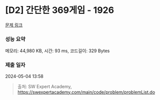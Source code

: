 # [D2] 간단한 369게임 - 1926 

[문제 링크](https://swexpertacademy.com/main/code/problem/problemDetail.do?contestProbId=AV5PTeo6AHUDFAUq) 

### 성능 요약

메모리: 44,980 KB, 시간: 93 ms, 코드길이: 329 Bytes

### 제출 일자

2024-05-04 13:58



> 출처: SW Expert Academy, https://swexpertacademy.com/main/code/problem/problemList.do